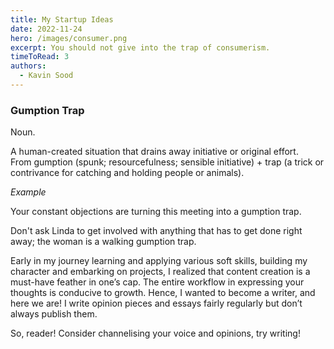 ```yaml
---
title: My Startup Ideas
date: 2022-11-24
hero: /images/consumer.png
excerpt: You should not give into the trap of consumerism.
timeToRead: 3
authors:
  - Kavin Sood
---
```


### Gumption Trap

Noun.

A human-created situation that drains away initiative or original effort. From gumption (spunk; resourcefulness; sensible initiative) + trap (a trick or contrivance for catching and holding people or animals).

*Example*

Your constant objections are turning this meeting into a gumption trap.

Don't ask Linda to get involved with anything that has to get done right away; the woman is a walking gumption trap.

Early in my journey learning and applying various soft skills, building my character and embarking on projects, I realized that content creation is a must-have feather in one’s cap. The entire workflow in expressing your thoughts is conducive to growth. Hence, I wanted to become a writer, and here we are! I write opinion pieces and essays fairly regularly but don’t always publish them. 

So, reader! Consider channelising your voice and opinions, try writing! 